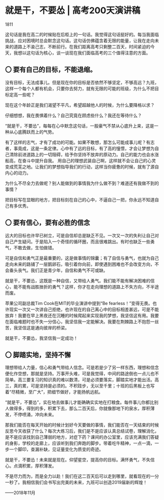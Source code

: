 # 就是干，不要怂 | 高考200天演讲稿

1811

这句话是我在高二的时候贴在后柜上的一句话。我觉得这句话挺好的。每当我面临挑战，应对困境时总会默念这句话。这句话仿佛蕴含着无限的能量，让我在走向未来的道路上不渝己志，不断前行。在我们距离高考只剩整二百天，时间紧迫的今天，我想以这句话为核心，谈一谈现在我们面临高考的三个值得注意的方面。

## 〇 要有自己的目标，不能退缩。

没有目标，无法成事儿。但是现在你的目标是否依然不够坚定，不够高远？九班，这样一个每个人都有机会，只要你去努力，就有无限的可能的班级，为什么不把目标定高一些呢？

现在这个年龄正是我们渴望不平凡，希望超越他人的时候，为什么要降格以求？

仔细想想，我在畏惧着什么？自己究竟在顾虑些什么？我还在等待什么？

“就是干，不要怂”，每每在心中默念这句话，一股豪气不禁从心底升上来，这是一种从心底腾跃而上的气势。

有了这样的志气，才有了成功的可能。如果不敢想，那怎么可能成事儿呢？有志者，事竟成，这是一条定律。心中有了远的目标，有了高的憧憬，才会让梦想为自己清除前进道路上的一切阻碍，给予你坚持不放弃的原动力。自己的能力也会水涨船高，在奋斗中提升自我。
用自己的理想武装自己啊，这样就不会让自己的心灵变成荒芜之地。让我们的梦想指导我们的行动，这样当你疲惫的时候，就有了源自内心的动力。

为什么不尽全力去做呢？别人能做到的事情我为什么做不到？难道还有我做不到的事情？

把目标写在显眼的地方，把目标刻在自己的心中，不逼自己一把，你永远不知道自己有多优秀。

## 〇 要有信心，要有必胜的信念

远大的目标也许早已树立，可是自信却总是缺乏不见。一次又一次的失利让自己对自己产生疑问。于是陷入一个奇怪的循环圈，而且很难跳出。有时也缺乏一些勇气，不敢去做，生怕做错。

可是自信和勇气正是最重要的，这是做事情的锦囊；有了自信与勇气，也就为自己走向未来的路铺了一层鹅卵石，吸引着你向前，即使遇到困难也不会改变方向，不会垂头丧气。我们正是青少年，自信和勇气不可或缺。

就是干，不要怂，这既是一种自信，又带给人勇气。我们能不能有解决困难的信心，能不能有战胜挫折的勇气？这样，你才在走向理想的道路上不失方向，不半途而废。

苹果公司副总裁Tim Cook在MIT的毕业演讲中提到“Be fearless！”变得无畏。也许现实一次又一次讲自己拒绝，也许现在的自己离心中的目标相差甚远，可是不能放弃！我要在早上黑夜还在沉睡的时候爬起来实现我的梦想，我坚信这有用。我要在面临难题时也不失一分信心，我坚信我一定能解决。我要在荆棘路上不抱怨一丝苦，我坚信这是通向彼岸的桥梁。

就是干，不要怂，我坚信我一定成功！

## 〇 脚踏实地，坚持不懈

理想带给人力量，信心和勇气带给人信念。可是若是少了另一样东西，理想和信念便化作空想，那就是坚持。万事开头难，可是我觉得，中间的路途倒也一点儿也不简单。高三要复习的知识真的难以数清，可是必须要落实，脚踏实地才能出活。高三，真的累，可是坚持是必须的。不积跬步，无以至千里；十班的后黑板上也写着“尽精微，至广大”，把细节做好，才能扬帆远航。

“就是干，不要怂”，实在地去做事儿才能确确实实地在打粮食。每件事儿你都比别人做得多，得到的多，积累下去，那么二百天后，你就像那地下的泉水，厚积薄发，不停喷涌，冲向未来。

那我们能否在每天开始的时候计划好今天要做的事情，我们能否在一天结束的时候反思今天收获了什么？每次大练习后，我们是不是应该认真总结试卷，理解消化，是不是应该找到自己薄弱的地方，对症下药？课间的办公室里，应该充满我们答疑的身影，学校的走廊上，应该听到我们奔跑的脚步。带着吃牛精神，一点一滴，一步一个脚印，查漏补缺，见证量变化为质变的奇迹。

就是干，不要怂！未来就是现在。仰望星空，提高你的目标。满怀勇气，不失信心。点滴积累，厚积薄发。

不是尽力而为，而是全力以赴！我们在这二百天后可以走到哪里，就看现在的一分一秒了。我相信我们会书写出完美的未来，九班可以创造2019届新的辉煌！

——2018年11月

